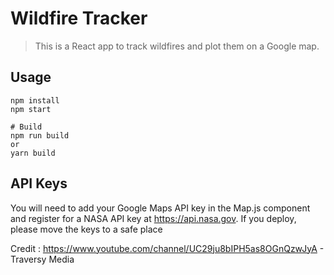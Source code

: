 # Wildfire Tracker

> This is a React app to track wildfires and plot them on a Google map.

## Usage

```
npm install
npm start

# Build
npm run build
or
yarn build
```

## API Keys

You will need to add your Google Maps API key in the Map.js component and register for a NASA API key at https://api.nasa.gov. If you deploy, please move the keys to a safe place

Credit : https://www.youtube.com/channel/UC29ju8bIPH5as8OGnQzwJyA - Traversy Media
